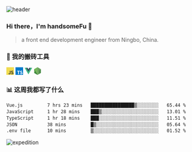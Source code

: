 ![header](https://raw.githubusercontent.com/fzq1998/fzq1998/master/header.png)

### Hi there，I'm handsomeFu 👋

> a front end development engineer from Ningbo, China.

### 🔧 我的搬砖工具
<code><img height="20" src="https://raw.githubusercontent.com/github/explore/80688e429a7d4ef2fca1e82350fe8e3517d3494d/topics/javascript/javascript.png" alt="javascript"></code>
<code><img height="20" src="https://raw.githubusercontent.com/github/explore/80688e429a7d4ef2fca1e82350fe8e3517d3494d/topics/typescript/typescript.png" alt="typescript"></code>
<code><img height="20" src="https://raw.githubusercontent.com/github/explore/80688e429a7d4ef2fca1e82350fe8e3517d3494d/topics/vue/vue.png" alt="vue"></code>
<code><img height="20" src="https://raw.githubusercontent.com/github/explore/80688e429a7d4ef2fca1e82350fe8e3517d3494d/topics/nodejs/nodejs.png" alt="nodejs"></code>



### 📊 这周我都写了什么
<!--START_SECTION:waka-->

```txt
Vue.js         7 hrs 23 mins   ████████████████▒░░░░░░░░   65.44 %
JavaScript     1 hr 28 mins    ███▒░░░░░░░░░░░░░░░░░░░░░   13.01 %
TypeScript     1 hr 18 mins    ███░░░░░░░░░░░░░░░░░░░░░░   11.51 %
JSON           38 mins         █▒░░░░░░░░░░░░░░░░░░░░░░░   05.64 %
.env file      10 mins         ▒░░░░░░░░░░░░░░░░░░░░░░░░   01.52 %
```

<!--END_SECTION:waka-->


![expedition](https://raw.githubusercontent.com/fzq1998/fzq1998/master/expedition.gif)

